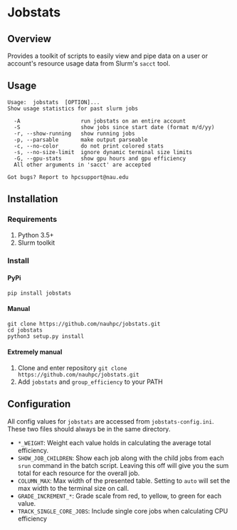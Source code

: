 # Jobstats

## Overview 
Provides a toolkit of scripts to easily view and pipe data on a user or account's resource usage data from Slurm's `sacct` tool.

## Usage
```
Usage:  jobstats  [OPTION]...
Show usage statistics for past slurm jobs

  -A                   run jobstats on an entire account
  -S                   show jobs since start date (format m/d/yy)
  -r, --show-running   show running jobs
  -p, --parsable       make output parseable
  -c, --no-color       do not print colored stats
  -s, --no-size-limit  ignore dynamic terminal size limits
  -G, --gpu-stats      show gpu hours and gpu efficiency
  All other arguments in 'sacct' are accepted

Got bugs? Report to hpcsupport@nau.edu
```

## Installation

### Requirements
1. Python 3.5+ 
2. Slurm toolkit

### Install

#### PyPi
```
pip install jobstats
```

#### Manual
```
git clone https://github.com/nauhpc/jobstats.git
cd jobstats
python3 setup.py install
```

#### Extremely manual
1. Clone and enter repository `git clone https://github.com/nauhpc/jobstats.git`
2. Add `jobstats` and `group_efficiency` to your PATH

## Configuration
All config values for `jobstats` are accessed from `jobstats-config.ini`. These two files should always be in the same directory.

* `*_WEIGHT`: Weight each value holds in calculating the average total efficiency.
* `SHOW_JOB_CHILDREN`: Show each job along with the child jobs from each `srun` command in the batch script. Leaving this off will give you the sum total for each resource for the overall job.
* `COLUMN_MAX`: Max width of the presented table. Setting to `auto` will set the max width to the terminal size on call.
* `GRADE_INCREMENT_*`: Grade scale from red, to yellow, to green for each value.
* `TRACK_SINGLE_CORE_JOBS`: Include single core jobs when calculating CPU efficiency
